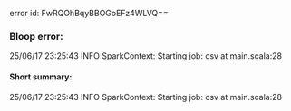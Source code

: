 error id: FwRQOhBqyBBOGoEFz4WLVQ==
### Bloop error:

25/06/17 23:25:43 INFO SparkContext: Starting job: csv at main.scala:28
#### Short summary: 

25/06/17 23:25:43 INFO SparkContext: Starting job: csv at main.scala:28